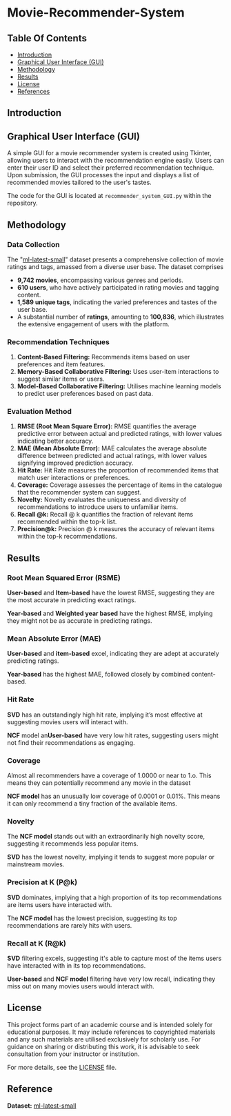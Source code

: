 # Movie-Recommender-System

## Table Of Contents
- [Introduction](#introduction)
- [Graphical User Interface (GUI)](#graphical-user-interface)
- [Methodology](#methodology)
- [Results](#results)
- [License](#license)
- [References](#references)

## Introduction


## Graphical User Interface (GUI)
A simple GUI for a movie recommender system is created using Tkinter, allowing users to interact with the recommendation engine easily. Users can enter their user ID and select their preferred recommendation technique. Upon submission, the GUI processes the input and displays a list of recommended movies tailored to the user's tastes.

The code for the GUI is located at `recommender_system_GUI.py` within the repository.

## Methodology

### Data Collection

The "[ml-latest-small](./ml-latest-small)" dataset presents a comprehensive collection of movie ratings and tags, amassed from a diverse user base. The dataset comprises

- **9,742 movies**, encompassing various genres and periods.
- **610 users**, who have actively participated in rating movies and tagging content.
- **1,589 unique tags**, indicating the varied preferences and tastes of the user base.
- A substantial number of **ratings**, amounting to **100,836**, which illustrates the extensive engagement of users with the platform.

### Recommendation Techniques
1. **Content-Based Filtering:** Recommends items based on user preferences and item features.
2. **Memory-Based Collaborative Filtering:** Uses user-item interactions to suggest similar items or users.
3. **Model-Based Collaborative Filtering:** Utilises machine learning models to predict user preferences based on past data.

### Evaluation Method
1. **RMSE (Root Mean Square Error):** RMSE quantifies the average predictive error between actual and predicted ratings, with lower values indicating better accuracy.
2. **MAE (Mean Absolute Error):** MAE calculates the average absolute difference between predicted and actual ratings, with lower values signifying improved prediction accuracy.
3. **Hit Rate:** Hit Rate measures the proportion of recommended items that match user interactions or preferences.
4. **Coverage:** Coverage assesses the percentage of items in the catalogue that the recommender system can suggest.
5. **Novelty:** Novelty evaluates the uniqueness and diversity of recommendations to introduce users to unfamiliar items.
6. **Recall @k:** Recall @ k quantifies the fraction of relevant items recommended within the top-k list.
7. **Precision@k:** Precision @ k measures the accuracy of relevant items within the top-k recommendations.

## Results

### Root Mean Squared Error (RSME)
**User-based** and **Item-based** have the lowest RMSE, suggesting they are the most accurate in predicting exact ratings. 

**Year-based** and **Weighted year based** have the highest RMSE, implying they might not be as accurate in predicting ratings.

### Mean Absolute Error (MAE)
**User-based** and **item-based** excel, indicating they are adept at accurately predicting ratings. 

**Year-based** has the highest MAE, followed closely by combined content-based.

### Hit Rate
**SVD** has an outstandingly high hit rate, implying it’s most effective at suggesting movies users will interact with. 

**NCF** model an**User-based** have very low hit rates, suggesting users might not find their recommendations as engaging.

### Coverage
Almost all recommenders have a coverage of 1.0000 or near to 1.o. This means they can potentially recommend any movie in the dataset

**NCF model** has an unusually low coverage of 0.0001 or 0.01%. This means it can only recommend a tiny fraction of the available items.      

### Novelty
The **NCF model** stands out with an extraordinarily high novelty score, suggesting it recommends less popular items. 

**SVD** has the lowest novelty, implying it tends to suggest more popular or mainstream movies.

### Precision at K (P@k)
**SVD** dominates, implying that a high proportion of its top recommendations are items users have interacted with. 

The **NCF model** has the lowest precision, suggesting its top recommendations are rarely hits with users.

###  Recall at K (R@k)
**SVD** filtering excels, suggesting it's able to capture most of the items users have interacted with in its top recommendations.

**User-based** and **NCF model** filtering have very low recall, indicating they miss out on many movies users would interact with.

## License

This project forms part of an academic course and is intended solely for educational purposes. It may include references to copyrighted materials and any such materials are utilised exclusively for scholarly use. For guidance on sharing or distributing this work, it is advisable to seek consultation from your instructor or institution.

For more details, see the [LICENSE](./LICENSE.txt) file.

## Reference
**Dataset:** [ml-latest-small](./ml-latest-small)
